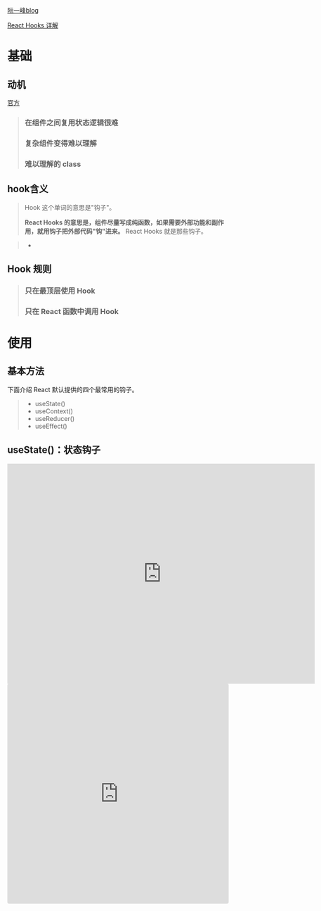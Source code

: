 [阮一峰blog](https://www.ruanyifeng.com/blog/2019/09/react-hooks.html)

[React Hooks 详解](https://juejin.im/post/5dbbdbd5f265da4d4b5fe57d#heading-42)

# 基础

## 动机

[官方](https://react.docschina.org/docs/hooks-intro.html#motivation)

> ### 在组件之间复用状态逻辑很难
>
> ### 复杂组件变得难以理解
>
> ### 难以理解的 class

## hook含义

> Hook 这个单词的意思是"钩子"。
>
> **React Hooks 的意思是，组件尽量写成纯函数，如果需要外部功能和副作用，就用钩子把外部代码"钩"进来。** React Hooks 就是那些钩子。

> - 

## Hook 规则

>### 只在最顶层使用 Hook
>
>### 只在 React 函数中调用 Hook

# 使用

## 基本方法

下面介绍 React 默认提供的四个最常用的钩子。

> - useState()
> - useContext()
> - useReducer()
> - useEffect()

## useState()：状态钩子

<iframe src="https://baidu.com" width="700px" height="500px" frameborder="0" scrolling="no"> </iframe>

<iframe
     src="https://codesandbox.io/embed/nifty-waterfall-4i2dq?fontsize=14&hidenavigation=1&theme=dark"
     style="width:100%; height:500px; border:0; border-radius: 4px; overflow:hidden;"
     title="nifty-waterfall-4i2dq"
     allow="geolocation; microphone; camera; midi; vr; accelerometer; gyroscope; payment; ambient-light-sensor; encrypted-media; usb"
     sandbox="allow-modals allow-forms allow-popups allow-scripts allow-same-origin"
   ></iframe>

